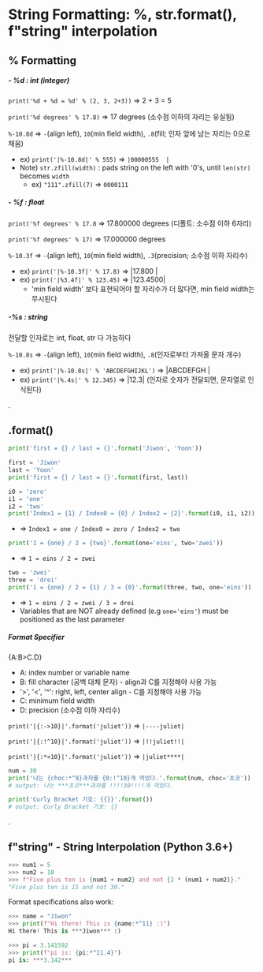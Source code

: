 # String Formatting: %, str.format(), f"string" interpolation

## % Formatting

##### - %d : int (integer)

`print('%d + %d = %d' % (2, 3, 2+3))` =>    2 + 3 = 5

`print('%d degrees' % 17.8)` =>  17 degrees (소수점 이하의 자리는 유실됨)

`%-10.8d` => `-`(align left), `10`(min field width), `.8`(fill; 인자 앞에 남는 자리는 0으로 채움)

- ex) `print('|%-10.8d|' % 555)`    => `|00000555  |`
- Note) `str.zfill(width)` : pads string on the left with '0's, until `len(str)` becomes `width`
  - ex) `"111".zfill(7)` => `0000111`

##### - %f : float

`print('%f degrees' % 17.8` => 17.800000 degrees  (디폴트: 소수점 이하 6자리)

`print('%f degrees' % 17)` => 17.000000 degrees

`%-10.3f` => `-`(align left), `10`(min field width), `.3`(precision; 소수점 이하 자리수)

- ex) `print('|%-10.3f|' % 17.8)`    => |17.800    |
- ex) `print('|%3.4f|' % 123.45)` => |123.4500|
  - 'min field width' 보다 표현되어야 할 자리수가 더 많다면, min field width는 무시된다

##### -%s : string

전달할 인자로는 int, float, str 다 가능하다

`%-10.8s` => `-`(align left), `10`(min field width), `.8`(인자로부터 가져올 문자 개수)

- ex) `print('|%-10.8s|' % 'ABCDEFGHIJKL')` => |ABCDEFGH  |
- ex) `print('|%.4s|' % 12.345)` => |12.3| (인자로 숫자가 전달되면, 문자열로 인식된다)

.

## .format()

```python
print('first = {} / last = {}'.format('Jiwon', 'Yoon'))
```

```python
first = 'Jiwon'
last = 'Yoon'
print('first = {} / last = {}'.format(first, last))
```

```python
i0 = 'zero'
i1 = 'one'
i2 = 'two'
print('Index1 = {1} / Index0 = {0} / Index2 = {2}'.format(i0, i1, i2))
```

- => `Index1 = one / Index0 = zero / Index2 = two`

```python
print('1 = {one} / 2 = {two}'.format(one='eins', two='zwei'))
```

- => `1 = eins / 2 = zwei`

```python
two = 'zwei'
three = 'drei'
print('1 = {one} / 2 = {1} / 3 = {0}'.format(three, two, one='eins'))
```

- => `1 = eins / 2 = zwei / 3 = drei`
- Variables that are NOT already defined  (e.g `one='eins'`) must be positioned as the last parameter

##### Format Specifier

{A:B>C.D}

- A: index number or variable name
- B: fill character (공백 대체 문자) - align과 C를 지정해야 사용 가능
- '>', '<', '^': right, left, center align - C를 지정해야 사용 가능
- C: minimum field width
- D: precision (소수점 이하 자리수)

`print('|{:->10}|'.format('juliet'))` => `|----juliet|`

`print('|{:!^10}|'.format('juliet'))` => `|!!juliet!!|`

`print('|{:*<10}|'.format('juliet'))` => `|juliet****|`

```python
num = 30
print('나는 {choc:*^8}과자를 {0:!^10}개 먹었다.'.format(num, choc='초코'))
# output: 나는 ***초코***과자를 !!!!30!!!!개 먹었다.
```

```python
print('Curly Bracket 기호: {{}}'.format())
# output: Curly Bracket 기호: {}
```

.

## f"string" - String Interpolation (Python 3.6+)

```python
>>> num1 = 5
>>> num2 = 10
>>> f"Five plus ten is {num1 + num2} and not {2 * (num1 + num2)}."
"Five plus ten is 15 and not 30."
```
Format specifications also work:
```python
>>> name = "Jiwon"
>>> print(f"Hi there! This is {name:*^11} :)")
Hi there! This is ***Jiwon*** :)
```

```python
>>> pi = 3.141592
>>> print(f"pi is: {pi:*^11.4}")
pi is: ***3.142***
```











